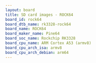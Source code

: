 ```yaml
---
layout: board
title: SD card images - ROCK64
board_id: rock64
board_dtb_name: rk3328-rock64
board_name: ROCK64
board_maker_name: Pine64
board_soc_name: Rockchip RK3328
board_cpu_name: ARM Cortex A53 (armv8)
board_cpu_arch_isa: armv8
board_cpu_arch_debian: arm64
---
```

